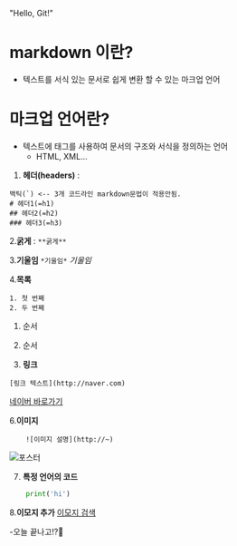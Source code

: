 "Hello, Git!" 
# markdown 이란?

-  텍스트를 서식 있는 문서로 쉽게 변환 할 수 있는 마크업 언어

# 마크업 언어란?

- 텍스트에 태그를 사용하여 문서의 구조와 서식을 정의하는 언어 
    - HTML, XML...

1. **헤더(headers)** :
```
백틱(`) <-- 3개 코드라인 markdown문법이 적용안됨.
# 헤더1(=h1)
## 헤더2(=h2)
### 헤더3(=h3)
```

2.**굵게** :
``` **굵게** ```

3.**기울임**
```*기울임*```
*기울임*

4.**목록**
```
1. 첫 번째
2. 두 번째
```

1. 순서
2. 순서

5. **링크**
```
[링크 텍스트](http://naver.com)
```
[네이버 바로가기](http://naver.com)

6.**이미지**
```
    ![이미지 설명](http://~)
```
![포스터](http://img.khan.co.kr/weekly/2025/07/09/news-p.v1202507024bef2328e5594751aa07881f32b8ea8c_)

7. **특정 언어의 코드**

```python
    print('hi')
```

8.**이모지 추가**
[이모지 검색](https://emojipedia.org)

-오늘 끝나고!?🍺